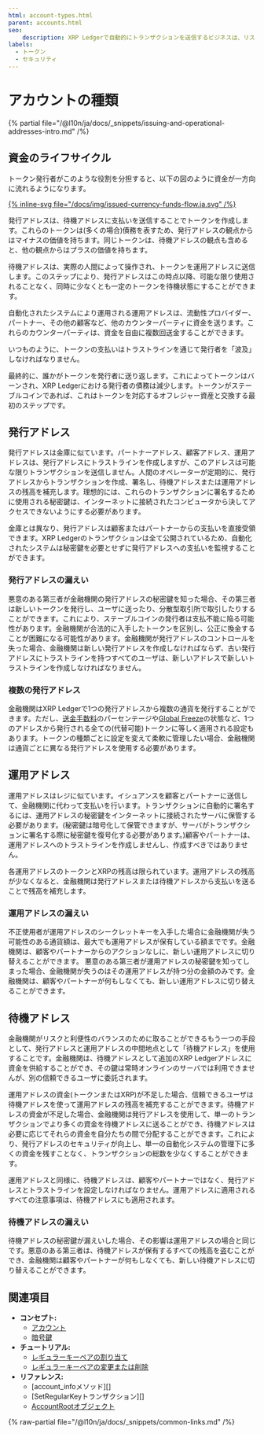 ```yaml
---
html: account-types.html
parent: accounts.html
seo:
    description: XRP Ledgerで自動的にトランザクションを送信するビジネスは、リスクを最小限に抑えるために目的ごとに別のアドレスを設定することをおすすめします。
labels:
  - トークン
  - セキュリティ
---
```

# アカウントの種類

{% partial file="/@l10n/ja/docs/_snippets/issuing-and-operational-addresses-intro.md" /%}


## 資金のライフサイクル

トークン発行者がこのような役割を分担すると、以下の図のように資金が一方向に流れるようになります。

[{% inline-svg file="/docs/img/issued-currency-funds-flow.ja.svg" /%}](/docs/img/issued-currency-funds-flow.ja.svg "図: 発行アドレスから待機アドレス、運用アドレス、顧客アドレスおよびパートナーアドレスに移動し、最後に発行アドレスに戻る資金フロー")

発行アドレスは、待機アドレスに支払いを送信することでトークンを作成します。これらのトークンは(多くの場合)債務を表すため、発行アドレスの観点からはマイナスの価値を持ちます。同じトークンは、待機アドレスの観点も含めると、他の観点からはプラスの価値を持ちます。

待機アドレスは、実際の人間によって操作され、トークンを運用アドレスに送信します。このステップにより、発行アドレスはこの時点以降、可能な限り使用されることなく、同時に少なくとも一定のトークンを待機状態にすることができます。

自動化されたシステムにより運用される運用アドレスは、流動性プロバイダー、パートナー、その他の顧客など、他のカウンターパーティに資金を送ります。これらのカウンターパーティは、資金を自由に複数回送金することができます。

いつものように、トークンの支払いはトラストラインを通じて発行者を「波及」しなければなりません。

最終的に、誰かがトークンを発行者に送り返します。これによってトークンはバーンされ、XRP Ledgerにおける発行者の債務は減少します。トークンがステーブルコインであれば、これはトークンを対応するオフレジャー資産と交換する最初のステップです。

## 発行アドレス

発行アドレスは金庫に似ています。パートナーアドレス、顧客アドレス、運用アドレスは、発行アドレスにトラストラインを作成しますが、このアドレスは可能な限りトランザクションを送信しません。人間のオペレーターが定期的に、発行アドレスからトランザクションを作成、署名し、待機アドレスまたは運用アドレスの残高を補充します。理想的には、これらのトランザクションに署名するために使用される秘密鍵は、インターネットに接続されたコンピュータから決してアクセスできないようにする必要があります。

金庫とは異なり、発行アドレスは顧客またはパートナーからの支払いを直接受領できます。XRP Ledgerのトランザクションは全て公開されているため、自動化されたシステムは秘密鍵を必要とせずに発行アドレスへの支払いを監視することができます。

### 発行アドレスの漏えい

悪意のある第三者が金融機関の発行アドレスの秘密鍵を知った場合、その第三者は新しいトークンを発行し、ユーザに送ったり、分散型取引所で取引したりすることができます。これにより、ステーブルコインの発行者は支払不能に陥る可能性があります。金融機関が合法的に入手したトークンを区別し、公正に換金することが困難になる可能性があります。金融機関が発行アドレスのコントロールを失った場合、金融機関は新しい発行アドレスを作成しなければならず、古い発行アドレスにトラストラインを持つすべてのユーザは、新しいアドレスで新しいトラストラインを作成しなければなりません。

### 複数の発行アドレス

金融機関はXRP Ledgerで1つの発行アドレスから複数の通貨を発行することができます。ただし、[送金手数料](../tokens/transfer-fees.md)のパーセンテージや[Global Freeze](../tokens/fungible-tokens/freezes.md)の状態など、1つのアドレスから発行される全ての(代替可能)トークンに等しく適用される設定もあります。トークンの種類ごとに設定を変えて柔軟に管理したい場合、金融機関は通貨ごとに異なる発行アドレスを使用する必要があります。


## 運用アドレス

運用アドレスはレジに似ています。イシュアンスを顧客とパートナーに送信して、金融機関に代わって支払いを行います。トランザクションに自動的に署名するには、運用アドレスの秘密鍵をインターネットに接続されたサーバに保管する必要があります。(秘密鍵は暗号化して保管できますが、サーバがトランザクションに署名する際に秘密鍵を復号化する必要があります。)顧客やパートナーは、運用アドレスへのトラストラインを作成しませんし、作成すべきではありません。

各運用アドレスのトークンとXRPの残高は限られています。運用アドレスの残高が少なくなると、金融機関は発行アドレスまたは待機アドレスから支払いを送ることで残高を補充します。

### 運用アドレスの漏えい

不正使用者が運用アドレスのシークレットキーを入手した場合に金融機関が失う可能性のある通貨額は、最大でも運用アドレスが保有している額までです。金融機関は、顧客やパートナーからのアクションなしに、新しい運用アドレスに切り替えることができます。
悪意のある第三者が運用アドレスの秘密鍵を知ってしまった場合、金融機関が失うのはその運用アドレスが持つ分の金額のみです。金融機関は、顧客やパートナーが何もしなくても、新しい運用アドレスに切り替えることができます。

## 待機アドレス

金融機関がリスクと利便性のバランスのために取ることができるもう一つの手段として、発行アドレスと運用アドレスの中間地点として「待機アドレス」を使用することです。金融機関は、待機アドレスとして追加のXRP Ledgerアドレスに資金を供給することができ、その鍵は常時オンラインのサーバでは利用できませんが、別の信頼できるユーザに委託されます。

運用アドレスの資金(トークンまたはXRP)が不足した場合、信頼できるユーザは待機アドレスを使って運用アドレスの残高を補充することができます。待機アドレスの資金が不足した場合、金融機関は発行アドレスを使用して、単一のトランザクションでより多くの資金を待機アドレスに送ることができ、待機アドレスは必要に応じてそれらの資金を自分たちの間で分配することができます。これにより、発行アドレスのセキュリティが向上し、単一の自動化システムの管理下に多くの資金を残すことなく、トランザクションの総数を少なくすることができます。

運用アドレスと同様に、待機アドレスは、顧客やパートナーではなく、発行アドレスとトラストラインを設定しなければなりません。運用アドレスに適用されるすべての注意事項は、待機アドレスにも適用されます。

### 待機アドレスの漏えい

待機アドレスの秘密鍵が漏えいした場合、その影響は運用アドレスの場合と同じです。悪意のある第三者は、待機アドレスが保有するすべての残高を盗むことができ、金融機関は顧客やパートナーが何もしなくても、新しい待機アドレスに切り替えることができます。


## 関連項目

- **コンセプト:**
    - [アカウント](index.md)
    - [暗号鍵](cryptographic-keys.md)
- **チュートリアル:**
    - [レギュラーキーペアの割り当て](../../tutorials/how-tos/manage-account-settings/assign-a-regular-key-pair.md)
    - [レギュラーキーペアの変更または削除](../../tutorials/how-tos/manage-account-settings/change-or-remove-a-regular-key-pair.md)
- **リファレンス:**
    - [account_infoメソッド][]
    - [SetRegularKeyトランザクション][]
    - [AccountRootオブジェクト](../../references/protocol/ledger-data/ledger-entry-types/accountroot.md)

{% raw-partial file="/@l10n/ja/docs/_snippets/common-links.md" /%}

